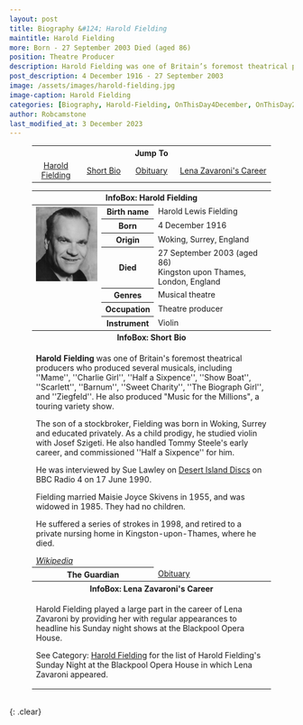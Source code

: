 ```yaml
---
layout: post
title: Biography &#124; Harold Fielding
maintitle: Harold Fielding
more: Born - 27 September 2003 Died (aged 86)
position: Theatre Producer
description: Harold Fielding was one of Britain’s foremost theatrical producers
post_description: 4 December 1916 - 27 September 2003
image: /assets/images/harold-fielding.jpg
image-caption: Harold Fielding
categories: [Biography, Harold-Fielding, OnThisDay4December, OnThisDay27September]
author: Robcamstone
last_modified_at: 3 December 2023
---
```


<figure class="fig3">
<table style="text-align:center;">
<tr><th colspan="4">Jump To</th></tr>
<tr><td style="width:20%;"><a href="#infobox1">Harold Fielding</a></td><td style="width:20%;"><a href="#infobox2">Short Bio</a></td><td style="width:20%;"><a href="#infobox3">Obituary</a></td><td style="width:40%;"><a href="#infobox4">Lena Zavaroni's Career</a></td></tr>
</table>
</figure>

<figure class="fig3">
<table>
<tr id="infobox1"><th colspan="3">InfoBox: Harold Fielding</th></tr>
<tr>
<th rowspan="8" class="top"><img src="/assets/images/harold-fielding.jpg" class="full-width" /></th>
</tr>
<tr><th style="width:20%;">Birth name</th><td>Harold Lewis Fielding</td></tr>
<tr><th>Born</th><td>4 December 1916</td></tr>
<tr><th>Origin</th><td>Woking, Surrey, England</td></tr>
<tr><th>Died</th><td>27 September 2003 (aged 86)<br />Kingston upon Thames, London, England</td></tr>
<tr><th>Genres</th><td>Musical theatre</td></tr>
<tr><th>Occupation</th><td>Theatre producer</td></tr>
<tr><th>Instrument</th><td>Violin</td></tr>
<tr id="infobox2" class="split"><th colspan="3">InfoBox: Short Bio</th></tr>
<tr><td colspan="3">
<p><strong>Harold Fielding</strong> was one of Britain's foremost theatrical producers who produced several musicals, including ''Mame'', ''Charlie Girl'', ''Half a Sixpence'', ''Show Boat'', ''Scarlett'', ''Barnum'', ''Sweet Charity'', ''The Biograph Girl'', and ''Ziegfeld''. He also produced &quot;Music for the Millions&quot;, a touring variety show.</p>
<p>The son of a stockbroker, Fielding was born in Woking, Surrey and educated privately. As a child prodigy, he studied violin with Josef Szigeti. He also handled Tommy Steele's early career, and commissioned ''Half a Sixpence'' for him.</p>
<p>He was interviewed by Sue Lawley on <a class="external-link" href="https://www.bbc.co.uk/programmes/p009404d">Desert Island Discs</a> on BBC Radio 4 on 17 June 1990.</p>
<p>Fielding married Maisie Joyce Skivens in 1955, and was widowed in 1985. They had no children.</p>
<p>He suffered a series of strokes in 1998, and retired to a private nursing home in Kingston-upon-Thames, where he died.</p>
<cite><a class="external-link" href="https://en.wikipedia.org/wiki/Harold_Fielding">Wikipedia</a></cite>
</td></tr>
<tr id="infobox3" class="split"><th colspan="2" style="width:50%;">The Guardian</th><td style="width:50%;"><a class="external-link" href="https://www.theguardian.com/news/2003/oct/01/guardianobituaries.artsobituaries?fbclid=IwAR3kp02zkYWJKiY7wjLsn8cLz9NLD83a2tLmsvRJbgrljP-Nx42AR3QvA8s">Obituary</a></td></tr>
<tr id="infobox4" class="split"><th colspan="3">InfoBox: Lena Zavaroni's Career</th></tr>
<tr><td colspan="3">
<p>Harold Fielding played a large part in the career of Lena Zavaroni by providing her with regular appearances to headline his Sunday night shows at the Blackpool Opera House.</p>
<p>See Category: <a href="/category/harold-fielding">Harold Fielding</a> for the list of Harold Fielding's Sunday Night at the Blackpool Opera House in which Lena Zavaroni appeared.</p>
</td></tr>
</table>
</figure>

<br />{: .clear}

<style>
.top {vertical-align:top;}
</style>

